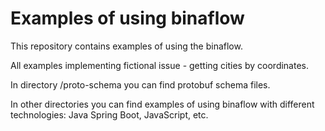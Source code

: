 # Examples of using binaflow

This repository contains examples of using the binaflow.

All examples implementing fictional issue - getting cities by coordinates.

In directory /proto-schema you can find protobuf schema files.

In other directories you can find examples of using binaflow with different technologies: Java Spring Boot, JavaScript, etc.